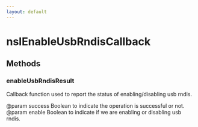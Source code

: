 ```yaml
---
layout: default
---
```


# nsIEnableUsbRndisCallback #

## Methods ##

### enableUsbRndisResult ###

Callback function used to report the status of enabling/disabling usb rndis.

@param success
       Boolean to indicate the operation is successful or not.
@param enable
       Boolean to indicate if we are enabling or disabling usb rndis.

